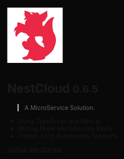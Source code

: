 <!-- _coverpage.md -->

<style>
.cover-main {
  color: white;
}
.cover-main a, .cover-main h1, .cover-main span {
  color: white !important;
}
.background {
  background: #09090A url(_media/header.png) no-repeat center;
  background-size: cover;
  position: fixed;
  top: 0;
  left: 0;
  right: 0;
  bottom: 0;
  z-index: -1;
}
</style>

<div class="background">
</div>

![logo](_media/nestcloud.png)

# NestCloud <small>0.6.5</small>

> A MicroService Solution.

- Using TypeScript and Nest.js
- Writing Node MicroService Easily
- Consul, Etcd, Kubernetes Supports

[GitHub](https://github.com/nest-cloud)
[Get Started](zh-cn/README.md)

<!-- background image -->
